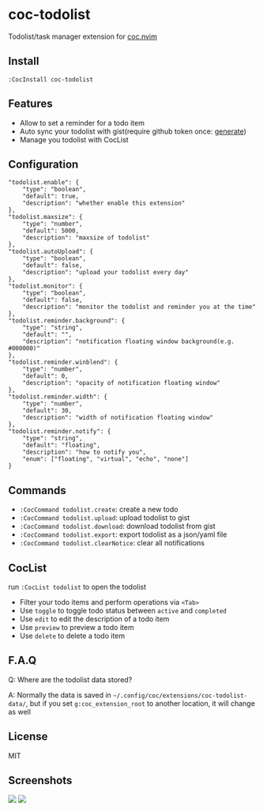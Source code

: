 # coc-todolist

Todolist/task manager extension for [coc.nvim](https://github.com/neoclide/coc.nvim)

## Install

```
:CocInstall coc-todolist
```

## Features

- Allow to set a reminder for a todo item
- Auto sync your todolist with gist(require github token once: [generate](https://github.com/settings/tokens/new?scopes=gist&description=coc-todolist%20gist))
- Manage you todolist with CocList

## Configuration

```jsonc
"todolist.enable": {
    "type": "boolean",
    "default": true,
    "description": "whether enable this extension"
},
"todolist.maxsize": {
    "type": "number",
    "default": 5000,
    "description": "maxsize of todolist"
},
"todolist.autoUpload": {
    "type": "boolean",
    "default": false,
    "description": "upload your todolist every day"
},
"todolist.monitor": {
    "type": "boolean",
    "default": false,
    "description": "monitor the todolist and reminder you at the time"
},
"todolist.reminder.background": {
    "type": "string",
    "default": "",
    "description": "notification floating window background(e.g. #000000)"
},
"todolist.reminder.winblend": {
    "type": "number",
    "default": 0,
    "description": "opacity of notification floating window"
},
"todolist.reminder.width": {
    "type": "number",
    "default": 30,
    "description": "width of notification floating window"
},
"todolist.reminder.notify": {
    "type": "string",
    "default": "floating",
    "description": "how to notify you",
    "enum": ["floating", "virtual", "echo", "none"]
}
```

## Commands

- `:CocCommand todolist.create`: create a new todo
- `:CocCommand todolist.upload`: upload todolist to gist
- `:CocCommand todolist.download`: download todolist from gist
- `:CocCommand todolist.export`: export todolist as a json/yaml file
- `:CocCommand todolist.clearNotice`: clear all notifications

## CocList

run `:CocList todolist` to open the todolist

- Filter your todo items and perform operations via `<Tab>`
- Use `toggle` to toggle todo status between `active` and `completed`
- Use `edit` to edit the description of a todo item
- Use `preview` to preview a todo item
- Use `delete` to delete a todo item

## F.A.Q

Q: Where are the todolist data stored?

A: Normally the data is saved in `~/.config/coc/extensions/coc-todolist-data/`, but if you set `g:coc_extension_root` to another location, it will change as well

## License

MIT

## Screenshots

![](https://user-images.githubusercontent.com/20282795/61623340-08499000-aca9-11e9-9be1-e6d951b075c2.gif)
![](https://user-images.githubusercontent.com/20282795/61593014-d1be3780-ac0c-11e9-96cc-e3b787a27f46.png)
